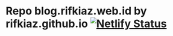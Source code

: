 # Repo blog.rifkiaz.web.id by rifkiaz.github.io [![Netlify Status](https://api.netlify.com/api/v1/badges/d049147b-c011-48c4-bb1e-8ed63e17273a/deploy-status)](https://app.netlify.com/sites/zealous-jepsen-f77fbf/deploys)
